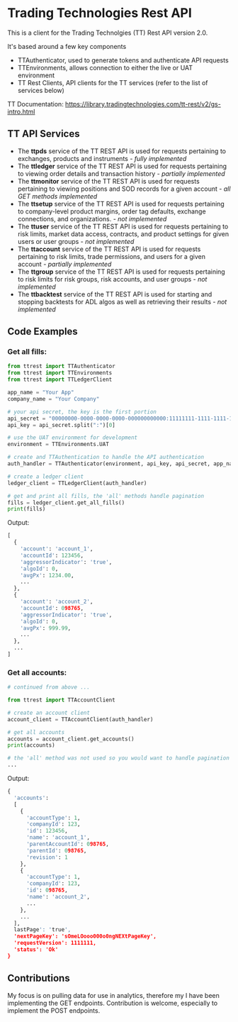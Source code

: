 # Trading Technologies Rest API
This is a client for the Trading Technolgies (TT) Rest API version 2.0.

It's based around a few key components
- TTAuthenticator, used to generate tokens and authenticate API requests
- TTEnvironments, allows connection to either the live or UAT environment
- TT Rest Clients, API clients for the TT services (refer to the list of services below)

TT Documentation: https://library.tradingtechnologies.com/tt-rest/v2/gs-intro.html

## TT API Services
- The **ttpds** service of the TT REST API is used for requests pertaining to exchanges, products and instruments *- fully implemented*
- The **ttledger** service of the TT REST API is used for requests pertaining to viewing order details and transaction history *- partially implemented*
- The **ttmonitor** service of the TT REST API is used for requests pertaining to viewing positions and SOD records for a given account *- all GET methods implemented*
- The **ttsetup** service of the TT REST API is used for requests pertaining to company-level product margins, order tag defaults, exchange connections, and organizations. *- not implemented*
- The **ttuser** service of the TT REST API is used for requests pertaining to risk limits, market data access, contracts, and product settings for given users or user groups *- not implemented*
- The **ttaccount** service of the TT REST API is used for requests pertaining to risk limits, trade permissions, and users for a given account *- partially implemented*
- The **ttgroup** service of the TT REST API is used for requests pertaining to risk limits for risk groups, risk accounts, and user groups *- not implemented*
- The **ttbacktest** service of the TT REST API is used for starting and stopping backtests for ADL algos as well as retrieving their results *- not implemented*

## Code Examples

### Get all fills:

```python
from ttrest import TTAuthenticator
from ttrest import TTEnvironments
from ttrest import TTLedgerClient

app_name = "Your App"
company_name = "Your Company"

# your api secret, the key is the first portion
api_secret = "00000000-0000-0000-0000-000000000000:11111111-1111-1111-1111-111111111111"
api_key = api_secret.split(":")[0]

# use the UAT environment for development
environment = TTEnvironments.UAT

# create and TTAuthentication to handle the API authentication
auth_handler = TTAuthenticator(environment, api_key, api_secret, app_name, company_name)

# create a ledger client
ledger_client = TTLedgerClient(auth_handler)

# get and print all fills, the 'all' methods handle pagination
fills = ledger_client.get_all_fills()
print(fills)
```

Output:

```python
[
  {
    'account': 'account_1',
    'accountId': 123456,
    'aggressorIndicator': 'true',
    'algoId': 0,
    'avgPx': 1234.00,
    ...
  },
  {
    'account': 'account_2',
    'accountId': 098765,
    'aggressorIndicator': 'true',
    'algoId': 0,
    'avgPx': 999.99,
    ...
  },
  ...
]
```


### Get all accounts:

```python
# continued from above ...

from ttrest import TTAccountClient

# create an account client
account_client = TTAccountClient(auth_handler)

# get all accounts
accounts = account_client.get_accounts()
print(accounts)

# the 'all' method was not used so you would want to handle pagination here to ensure all accounts were collected
...

```

Output:

```python
{
  'accounts':
  [
    {
      'accountType': 1,
      'companyId': 123,
      'id': 123456,
      'name': 'account_1',
      'parentAccountId': 098765,
      'parentId': 098765,
      'revision': 1
    },
    {
      'accountType': 1,
      'companyId': 123,
      'id': 098765,
      'name': 'account_2',
      ...
    },
    ...
  ],
  lastPage': 'true',
  'nextPageKey': 'sOmeLOooo000o0ngNEXtPageKey',
  'requestVersion': 1111111,
  'status': 'Ok'
}
```

## Contributions
My focus is on pulling data for use in analytics, therefore my I have been implementing the GET endpoints. Contribution is welcome, especially to implement the POST endpoints.
